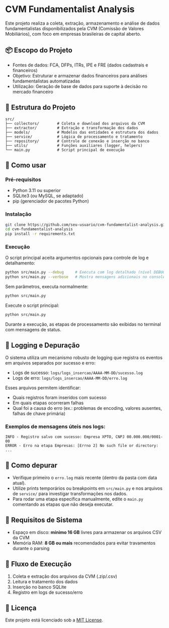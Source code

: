 <!-- <!-- # CVM Fundamentalist Analysis

Este projeto realiza a coleta, extração, armazenamento e análise de dados fundamentalistas disponibilizados pela CVM (Comissão de Valores Mobiliários), com foco em empresas brasileiras de capital aberto.

## 📦 Escopo do Projeto

- **Dados coletados**: FCA, DFPs, ITRs, IPE e FRE (apenas dados cadastrais)
- **Objetivo**: Armazenamento e visualização de dados financeiros estruturados
- **Utilização**: Análises financeiras automatizadas e suporte à tomada de decisão

## 🧱 Estrutura do Projeto

```
src/
├── collectors/        # Scripts de coleta e download dos arquivos da CVM
├── extractor/         # Processamento e extração de dados dos arquivos
├── models/            # Definições das entidades de dados
├── service/           # Serviços que interpretam e transformam os dados
├── utils/             # Funções utilitárias (logger, helpers)
└── main.py            # Ponto de entrada da aplicação
```

## 🚀 Como usar

### Pré-requisitos

- Python 3.11+
- SQLite3

### Instalação

Clone o repositório:

```bash
git clone https://github.com/seu-usuario/cvm-fundamentalist-analysis.git
cd cvm-fundamentalist-analysis
```

Crie e ative o ambiente virtual (opcional, mas recomendado):

```bash
python -m venv .venv
source .venv/bin/activate  # Linux/macOS
.venv\Scripts\activate     # Windows
```

Instale as dependências:

```bash
pip install -r requirements.txt
```

### Configuração do banco de dados

Execute o script SQL localizado em `sqlite-projeto` para criar o esquema necessário no SQLite:

```bash
python script-sqlite.sql
```

Configure as credenciais do banco no arquivo de configuração apropriado (normalmente em `src/utils` ou variáveis de ambiente).

### Execução

Rode o projeto usando:

```bash
python src/main.py
```

## 🛠 Tecnologias Utilizadas

- Python
- BeautifulSoup
- Requests
- Pandas
- SQLAlchemy
- SQLite3
- Tkinter

## 📄 Licença

Este projeto está licenciado sob a MIT License.

---
 -->

<!-- # CVM Fundamentalist Analysis

Este projeto realiza a coleta, extração, armazenamento e análise de dados fundamentalistas disponibilizados pela CVM (Comissão de Valores Mobiliários), com foco em empresas brasileiras de capital aberto.

## 📦 Escopo do Projeto

- **Fontes de dados**: FCA, DFPs, ITRs, IPE e FRE (dados cadastrais e financeiros)
- **Objetivo**: Estruturar e armazenar dados financeiros para análises fundamentalistas automatizadas
- **Utilização**: Geração de base de dados para suporte à decisão no mercado financeiro

## 🧱 Estrutura do Projeto

```text
src/
├── collectors/        # Coleta e download dos arquivos da CVM
├── extractor/         # Extração e transformação dos dados
├── models/            # Modelos das entidades e estrutura dos dados
├── service/           # Lógica de processamento e tratamento
├── utils/             # Funções auxiliares (logger, helpers, etc.)
└── main.py            # Script principal de execução
```

## 🚀 Como usar

### Pré-requisitos

- Python 3.11 ou superior
- SQLite3 ou MySQL (ajustável via repositórios)
- `pip` para instalação de dependências

### Instalação

```bash
git clone https://github.com/seu-usuario/cvm-fundamentalist-analysis.git
cd cvm-fundamentalist-analysis
pip install -r requirements.txt
python src/main.py
```

## 💾 Requisitos de Sistema

- **Espaço em disco**: pelo menos **16 GB** livres para armazenar arquivos CSV e extrair os dados
- **Memória RAM**: recomenda-se **8 GB ou mais**, pois o processamento pode ser intensivo

## 🔄 Fluxo de Execução

1. Coleta e download dos arquivos da CVM (.zip)
2. Extração e processamento dos dados CSV
3. Inserção em banco de dados relacional (SQLite3)
4. Disponibilização dos dados para análises futuras

## 📄 Licença

Este projeto é open-source sob a licença MIT. -->


# CVM Fundamentalist Analysis

Este projeto realiza a coleta, extração, armazenamento e análise de dados fundamentalistas disponibilizados pela CVM (Comissão de Valores Mobiliários), com foco em empresas brasileiras de capital aberto.

## 📦 Escopo do Projeto

- Fontes de dados: FCA, DFPs, ITRs, IPE e FRE (dados cadastrais e financeiros)
- Objetivo: Estruturar e armazenar dados financeiros para análises fundamentalistas automatizadas
- Utilização: Geração de base de dados para suporte à decisão no mercado financeiro

## 🧱 Estrutura do Projeto

```text
src/
├── collectors/        # Coleta e download dos arquivos da CVM
├── extractor/         # Extração e transformação dos dados
├── models/            # Modelos das entidades e estrutura dos dados
├── service/           # Lógica de processamento e tratamento
├── repository/        # Controle de conexão e inserção no banco
├── utils/             # Funções auxiliares (logger, helpers)
└── main.py            # Script principal de execução
```

## 🚀 Como usar

### Pré-requisitos

- Python 3.11 ou superior
- SQLite3 (ou MySQL, se adaptado)
- pip (gerenciador de pacotes Python)

### Instalação

```bash
git clone https://github.com/seu-usuario/cvm-fundamentalist-analysis.git
cd cvm-fundamentalist-analysis
pip install -r requirements.txt
```

### Execução

O script principal aceita argumentos opcionais para controle de log e detalhamento:

```bash
python src/main.py --debug     # Executa com log detalhado (nível DEBUG)
python src/main.py --verbose   # Mostra mensagens adicionais no console
```

Sem parâmetros, executa normalmente:

```bash
python src/main.py
```


Execute o script principal:

```bash
python src/main.py
```

Durante a execução, as etapas de processamento são exibidas no terminal com mensagens de status.

## 🐞 Logging e Depuração

O sistema utiliza um mecanismo robusto de logging que registra os eventos em arquivos separados por sucesso e erro:

- Logs de sucesso: `logs/logs_insercao/AAAA-MM-DD/sucesso.log`
- Logs de erro: `logs/logs_insercao/AAAA-MM-DD/erro.log`

Esses arquivos permitem identificar:
- Quais registros foram inseridos com sucesso
- Em quais etapas ocorreram falhas
- Qual foi a causa do erro (ex.: problemas de encoding, valores ausentes, falhas de chave primária)

### Exemplos de mensagens úteis nos logs:

```text
INFO - Registro salvo com sucesso: Empresa XPTO, CNPJ 00.000.000/0001-00
ERROR - Erro na etapa Empresas: [Errno 2] No such file or directory: ...
```

## 🔎 Como depurar

- Verifique primeiro o `erro.log` mais recente (dentro da pasta com data atual).
- Utilize prints temporários ou breakpoints em `src/main.py` e nos arquivos de `service/` para investigar transformações nos dados.
- Para rodar uma etapa específica manualmente, edite o `main.py` comentando as etapas que não deseja executar.

## 💾 Requisitos de Sistema

- Espaço em disco: **mínimo 16 GB** livres para armazenar os arquivos CSV da CVM
- Memória RAM: **8 GB ou mais** recomendados para evitar travamentos durante o parsing

## 🔄 Fluxo de Execução

1. Coleta e extração dos arquivos da CVM (.zip/.csv)
2. Leitura e tratamento dos dados
3. Inserção no banco SQLite
4. Registro em logs de sucesso/erro

## 📄 Licença

Este projeto está licenciado sob a [MIT License](LICENSE).
